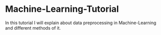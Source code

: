 # Machine-Learning-Tutorial
In this tutorial I will explain about data preprocessing in Machine-Learning and different methods of it.